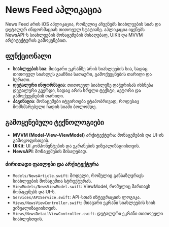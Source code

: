 
# News Feed აპლიკაცია

News Feed არის iOS აპლიკაცია, რომელიც აჩვენებს სიახლეების სიას და დეტალურ ინფორმაციას თითოეულ სტატიაზე. აპლიკაცია იყენებს NewsAPI-ს სიახლეების მონაცემების მისაღებად, UIKit და MVVM არქიტექტურის გამოყენებით.

## ფუნქციონალი

- **სიახლეების სია**: მთავარი ეკრანზე არის სიახლეების სია, სადაც თითოეულ სიახლეს გააჩნია სათაური, გამოქვეყნების თარიღი და სურათი.
- **დეტალური ინფორმაცია**: თითოეულ სიახლეზე დაჭერისას იხსნება დეტალური გვერდი, სადაც არის სრული ტექსტი, ავტორი და გამოქვეყნების თარიღი.
- **პაგინაცია**: მონაცემები იტვირთება ეტაპობრივად, როდესაც მომხმარებელი ჩადის სიაში ბოლომდე.
  
## გამოყენებული ტექნოლოგიები

- **MVVM (Model-View-ViewModel)** არქიტექტურა: მონაცემების და UI-ის გამოყოფისთვის.
- **UIKit**: UI კომპონენტების და ეკრანების ვიზუალიზაციისთვის.
- **NewsAPI**: მონაცემების მისაღებად.

### ძირითადი ფაილები და არქიტექტურა

- `Models/NewsArticle.swift`: მოდელი, რომელიც განსაზღვრავს სიახლეების მონაცემთა სტრუქტურას.
- `ViewModels/NewsViewModel.swift`: ViewModel, რომელიც მართავს მონაცემებს და UI-ს.
- `Services/APIService.swift`: API-სთან ინტეგრაციის ლოგიკა.
- `Views/NewsViewController.swift`: მთავარი ეკრანი სიახლეების სიის ვიზუალიზაციისთვის.
- `Views/NewsDetailViewController.swift`: დეტალური ეკრანი თითოეული სიახლესთვის.

